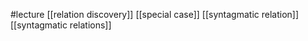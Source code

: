 #lecture
[[relation discovery]]
[[special case]]
[[syntagmatic relation]]
[[syntagmatic relations]]
